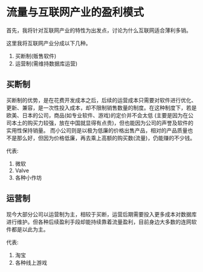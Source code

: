 # 流量与互联网产业的盈利模式
首先，我将针对互联网产业的特性为出发点，讨论为什么互联网适合薄利多销。

这里我将互联网产业分成以下几种。
1. 买断制(贩售软件)
2. 运营制(需维持数据库运营)

## 买断制

买断制的优势，是在花费开发成本之后，后续的运营成本只需要对软件进行优化、更新、兼容，是一次性投入成本，却不限制销售数量的制度。在这种制度下，若是欧美、日本的公司，商品(如专业软件、游戏)的定价并不会太低 (主要是因为在公司本土的购买力较强，放在中国就显得有点贵)，但也能因为公司的声誉及软件的实用性保持销量。 而小公司则是以极为低廉的价格出售产品，相对的产品质量也不是那么好，但因为价格低廉，再去乘上高额的购买数(流量)，仍能赚的不少钱。

代表:
1. 微软
2. Valve
3. 各种小作坊

## 运营制

现今大部分公司以运营制为主，相较于买断，运营后期需要投入更多成本对数据库进行维护。但各种后续盈利手段却能持续靠着流量盈利，目前身边大多数的连网软件都是以此为主。

代表:
1. 淘宝
2. 各种线上游戏
